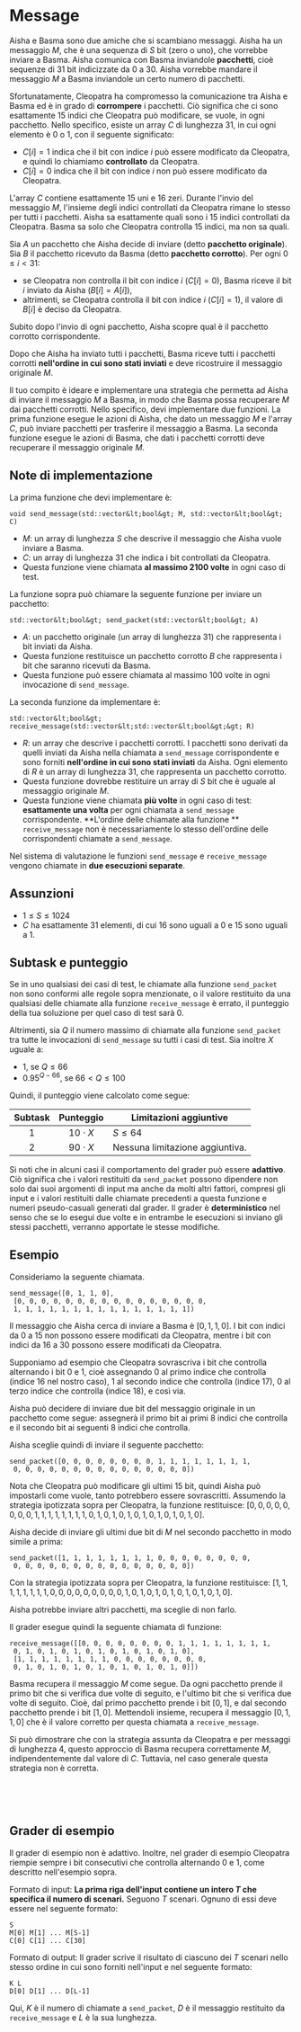 # Message

Aisha e Basma sono due amiche che si scambiano messaggi.
Aisha ha un messaggio $M$, che è una sequenza di $S$ bit (zero o uno),
 che vorrebbe inviare a Basma.
Aisha comunica con Basma inviandole **pacchetti**, cioè
sequenze di $31$ bit indicizzate da $0$ a $30$.
Aisha vorrebbe mandare il messaggio $M$ a Basma
 inviandole un certo numero di pacchetti.

Sfortunatamente, Cleopatra ha compromesso la comunicazione tra Aisha e Basma
 ed è in grado di **corrompere** i pacchetti.
Ciò significa che ci sono esattamente $15$ indici che Cleopatra può modificare, se vuole, in ogni pacchetto.
Nello specifico, esiste un array $C$ di lunghezza $31$,
 in cui ogni elemento è $0$ o $1$, con il seguente significato:

* $C[i] = 1$
   indica che il bit con indice $i$ può essere modificato da Cleopatra, e quindi lo chiamiamo **controllato** da Cleopatra.
* $C[i] = 0$
   indica che il bit con indice $i$ non può essere modificato da Cleopatra.

L'array $C$ contiene esattamente $15$ uni e $16$ zeri.
Durante l'invio del messaggio $M$, l'insieme degli indici controllati da Cleopatra rimane lo stesso per tutti i pacchetti.
Aisha sa esattamente quali sono i $15$ indici controllati da Cleopatra.
Basma sa solo che Cleopatra controlla $15$ indici,
 ma non sa quali.

Sia $A$ un pacchetto che Aisha decide di inviare
 (detto **pacchetto originale**).
Sia $B$ il pacchetto ricevuto da Basma
 (detto **pacchetto corrotto**).
Per ogni $0 \leq i < 31$:
* se Cleopatra non controlla il bit con indice $i$ ($C[i]=0$),
   Basma riceve il bit $i$ inviato da Aisha ($B[i]=A[i]$),
* altrimenti, se Cleopatra controlla il bit con indice $i$ ($C[i]=1$),
   il valore di $B[i]$ è deciso da Cleopatra.

Subito dopo l'invio di ogni pacchetto,
 Aisha scopre qual è il pacchetto corrotto corrispondente.

Dopo che Aisha ha inviato tutti i pacchetti,
 Basma riceve tutti i pacchetti corrotti **nell'ordine in cui sono stati inviati**
 e deve ricostruire il messaggio originale $M$.

Il tuo compito è ideare e implementare una strategia
 che permetta ad Aisha di inviare il messaggio $M$ a Basma,
 in modo che Basma possa recuperare $M$ dai pacchetti corrotti.
Nello specifico, devi implementare due funzioni.
La prima funzione esegue le azioni di Aisha, che dato un messaggio $M$
 e l'array $C$, può inviare pacchetti per trasferire il messaggio a Basma.
La seconda funzione esegue le azioni di Basma, che dati i pacchetti corrotti
 deve recuperare il messaggio originale $M$.

## Note di implementazione

La prima funzione che devi implementare è:

```
void send_message(std::vector&lt;bool&gt; M, std::vector&lt;bool&gt; C)
```

* $M$: un array di lunghezza $S$ che descrive
   il messaggio che Aisha vuole inviare a Basma.
* $C$: un array di lunghezza $31$
   che indica i bit controllati da Cleopatra.
* Questa funzione viene chiamata **al massimo 2100 volte** in ogni caso di test.

La funzione sopra può chiamare la seguente funzione per inviare un pacchetto:

```
std::vector&lt;bool&gt; send_packet(std::vector&lt;bool&gt; A)
```

* $A$: un pacchetto originale (un array di lunghezza $31$)
   che rappresenta i bit inviati da Aisha.
* Questa funzione restituisce un pacchetto corrotto $B$
   che rappresenta i bit che saranno ricevuti da Basma.
* Questa funzione può essere chiamata al massimo $100$ volte
   in ogni invocazione di `send_message`.

La seconda funzione da implementare è:

```
std::vector&lt;bool&gt; receive_message(std::vector&lt;std::vector&lt;bool&gt;&gt; R)
```

* $R$: un array che descrive i pacchetti corrotti.
  I pacchetti sono derivati da quelli inviati da Aisha nella chiamata a `send_message` corrispondente
   e sono forniti **nell'ordine in cui sono stati inviati** da Aisha.
  Ogni elemento di $R$ è un array di lunghezza $31$, che rappresenta un pacchetto corrotto.
* Questa funzione dovrebbe restituire un array di $S$ bit
   che è uguale al messaggio originale $M$.
* Questa funzione viene chiamata **più volte** in ogni caso di test:
   **esattamente una volta** per ogni chiamata a `send_message` corrispondente.
  **L'ordine delle chiamate alla funzione ** `receive_message`
   non è necessariamente lo stesso dell'ordine delle corrispondenti chiamate a `send_message`.

Nel sistema di valutazione le funzioni `send_message` e `receive_message` vengono chiamate in **due esecuzioni separate**.

## Assunzioni

* $1 \leq S \leq 1024$
* $C$ ha esattamente $31$ elementi, di cui $16$ sono uguali a $0$ e $15$ sono uguali a $1$.

## Subtask e punteggio

Se in uno qualsiasi dei casi di test,
 le chiamate alla funzione ``send_packet`` non sono conformi alle regole sopra menzionate,
 o il valore restituito da una qualsiasi delle chiamate alla funzione `receive_message` è errato,
 il punteggio della tua soluzione per quel caso di test sarà $0$.

Altrimenti, sia $Q$ il numero massimo di chiamate alla funzione `send_packet`
 tra tutte le invocazioni di `send_message` su tutti i casi di test.
Sia inoltre $X$ uguale a:
- $1$, se $Q \leq 66$
- $0.95 ^ {Q - 66}$, se $66 < Q \leq 100$

Quindi, il punteggio viene calcolato come segue:


| Subtask | Punteggio | Limitazioni aggiuntive |
| :-----: | :----: | ---------------------- |
| 1 | $10 \cdot X$ | $S \leq 64$
| 2 | $90 \cdot X$ | Nessuna limitazione aggiuntiva.

Si noti che in alcuni casi il comportamento del grader può essere **adattivo**. 
Ciò significa che i valori restituiti da `send_packet` 
possono dipendere non solo dai suoi argomenti di input ma anche da molti altri fattori, 
compresi gli input e i valori restituiti dalle chiamate precedenti a questa funzione 
e numeri pseudo-casuali generati dal grader. 
Il grader è **deterministico** nel senso che se lo esegui due volte 
e in entrambe le esecuzioni si inviano gli stessi pacchetti, verranno apportate le stesse modifiche.

## Esempio

Consideriamo la seguente chiamata.

```
send_message([0, 1, 1, 0],
 [0, 0, 0, 0, 0, 0, 0, 0, 0, 0, 0, 0, 0, 0, 0, 0,
 1, 1, 1, 1, 1, 1, 1, 1, 1, 1, 1, 1, 1, 1, 1])
```

Il messaggio che Aisha cerca di inviare a Basma è $[0, 1, 1, 0]$.
I bit con indici da $0$ a $15$ non possono essere modificati da Cleopatra,
 mentre i bit con indici da $16$ a $30$ possono essere modificati da Cleopatra.

Supponiamo ad esempio che Cleopatra sovrascriva i bit che controlla 
  alternando i bit $0$ e $1$, cioè assegnando
 $0$ al primo indice che controlla (indice $16$ nel nostro caso),
 $1$ al secondo indice che controlla (indice $17$),
 $0$ al terzo indice che controlla (indice $18$),
 e così via.

Aisha può decidere di inviare due bit del messaggio originale in un pacchetto come segue:
 assegnerà il primo bit ai primi $8$ indici che controlla
 e il secondo bit ai seguenti $8$ indici che controlla.

Aisha sceglie quindi di inviare il seguente pacchetto:

```
send_packet([0, 0, 0, 0, 0, 0, 0, 0, 1, 1, 1, 1, 1, 1, 1, 1,
 0, 0, 0, 0, 0, 0, 0, 0, 0, 0, 0, 0, 0, 0, 0])
```

Nota che Cleopatra può modificare gli ultimi $15$ bit,
 quindi Aisha può impostarli come vuole, tanto potrebbero essere sovrascritti.
Assumendo la strategia ipotizzata sopra per Cleopatra, la funzione restituisce:
 $[0, 0, 0, 0, 0, 0, 0, 0, 1, 1, 1, 1, 1, 1, 1, 1, 0, 1, 0, 1, 0, 1, 0, 1, 0, 1, 0, 1, 0, 1, 0]$.

Aisha decide di inviare gli ultimi due bit di $M$ nel secondo pacchetto
 in modo simile a prima:

```
send_packet([1, 1, 1, 1, 1, 1, 1, 1, 0, 0, 0, 0, 0, 0, 0, 0,
 0, 0, 0, 0, 0, 0, 0, 0, 0, 0, 0, 0, 0, 0, 0])
```

Con la strategia ipotizzata sopra per Cleopatra, la funzione restituisce:
 $[1, 1, 1, 1, 1, 1, 1, 1, 0, 0, 0, 0, 0, 0, 0, 0, 0, 1, 0, 1, 0, 1, 0, 1, 0, 1, 0, 1, 0, 1, 0]$.

Aisha potrebbe inviare altri pacchetti, ma sceglie di non farlo.

Il grader esegue quindi la seguente chiamata di funzione:

```
receive_message([[0, 0, 0, 0, 0, 0, 0, 0, 1, 1, 1, 1, 1, 1, 1, 1,
 0, 1, 0, 1, 0, 1, 0, 1, 0, 1, 0, 1, 0, 1, 0],
 [1, 1, 1, 1, 1, 1, 1, 1, 0, 0, 0, 0, 0, 0, 0, 0,
 0, 1, 0, 1, 0, 1, 0, 1, 0, 1, 0, 1, 0, 1, 0]])
```

Basma recupera il messaggio $M$ come segue.
Da ogni pacchetto prende il primo bit che si verifica due volte di seguito,
e l'ultimo bit che si verifica due volte di seguito.
Cioè, dal primo pacchetto prende i bit $[0, 1]$, e dal secondo
pacchetto prende i bit $[1, 0]$.
Mettendoli insieme, recupera il messaggio $[0, 1, 1, 0]$
che è il valore corretto per questa chiamata a `receive_message`.

Si può dimostrare che con la strategia assunta da Cleopatra e per messaggi di lunghezza $4$,
 questo approccio di Basma recupera correttamente $M$, indipendentemente dal valore di $C$.
Tuttavia, nel caso generale questa strategia non è corretta.

$~$

$~$

## Grader di esempio

Il grader di esempio non è adattivo.
Inoltre, nel grader di esempio Cleopatra riempie sempre i bit consecutivi che controlla alternando $0$ e $1$,
 come descritto nell'esempio sopra.

Formato di input: **La prima riga dell'input contiene un intero $T$ che
 specifica il numero di scenari.**
Seguono $T$ scenari.
Ognuno di essi deve essere nel seguente formato:

```
S
M[0] M[1] ... M[S-1]
C[0] C[1] ... C[30]
```

Formato di output:
Il grader scrive il risultato di ciascuno dei $T$ scenari
 nello stesso ordine in cui sono forniti nell'input e nel seguente formato:

```
K L
D[0] D[1] ... D[L-1]
```

Qui, $K$ è il numero di chiamate a `send_packet`,
 $D$ è il messaggio restituito da `receive_message`
 e $L$ è la sua lunghezza.

